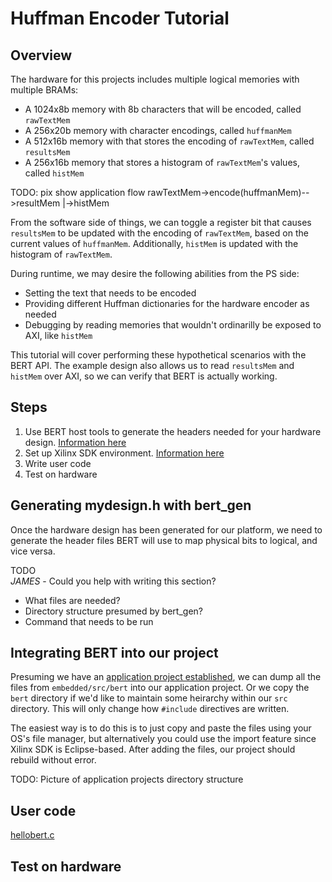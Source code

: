 Huffman Encoder Tutorial
========================

## Overview
The hardware for this projects includes multiple logical memories with multiple BRAMs:
* A 1024x8b memory with 8b characters that will be encoded, called `rawTextMem`
* A 256x20b memory with character encodings, called `huffmanMem`
* A 512x16b memory with that stores the encoding of `rawTextMem`, called `resultsMem`
* A 256x16b memory that stores a histogram of `rawTextMem`'s values, called `histMem`

TODO: pix show application flow
rawTextMem->encode(huffmanMem)-->resultMem
                    |->histMem

From the software side of things, we can toggle a register bit that causes `resultsMem` to be updated with the encoding of `rawTextMem`, based on the current values of `huffmanMem`. Additionally, `histMem` is updated with the histogram of `rawTextMem`.

During runtime, we may desire the following abilities from the PS side:
* Setting the text that needs to be encoded
* Providing different Huffman dictionaries for the hardware encoder as needed
* Debugging by reading memories that wouldn't ordinarilly be exposed to AXI, like `histMem`

This tutorial will cover performing these hypothetical scenarios with the BERT API. The example design also allows us to read `resultsMem` and `histMem` over AXI, so we can verify that BERT is actually working.

## Steps
1. Use BERT host tools to generate the headers needed for your hardware design. [Information here](../../../host_tools/README.md)
2. Set up Xilinx SDK environment. [Information here](../sdksetup.md)
3. Write user code
4. Test on hardware

## Generating mydesign.h with bert_gen
Once the hardware design has been generated for our platform, we need to generate the header files BERT will use to map physical bits to logical, and vice versa.

TODO\
*JAMES* - Could you help with writing this section?
* What files are needed?
* Directory structure presumed by bert_gen?
* Command that needs to be run

## Integrating BERT into our project
Presuming we have an [application project established](../sdksetup.md), we can dump all the files from `embedded/src/bert` into our application project. Or we copy the `bert` directory if we'd like to maintain some heirarchy within our `src` directory. This will only change how `#include` directives are written.

The easiest way is to do this is to just copy and paste the files using your OS's file manager, but alternatively you could use the import feature since Xilinx SDK is Eclipse-based. After adding the files, our project should rebuild without error.

TODO:
Picture of application projects directory structure

## User code
[hellobert.c](hellobert.c)



## Test on hardware
